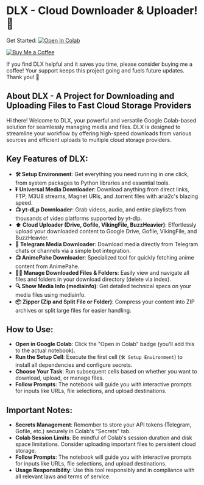 # DLX - Cloud Downloader & Uploader! 🚀

Get Started:
<a href="https://colab.research.google.com/github/NotStark/dlx/blob/main/dlx.ipynb"><img src="https://colab.research.google.com/assets/colab-badge.svg" alt="Open In Colab"/></a>


<a href="https://www.buymeacoffee.com/NotStark"><img src="https://img.shields.io/badge/Buy%20Me%20a%20Coffee-FFDD00?style=for-the-badge&amp;logo=buy-me-a-coffee&amp;logoColor=black" alt="Buy Me a Coffee"><a/>

If you find DLX helpful and it saves you time, please consider buying me a coffee! Your support keeps this project going and fuels future updates. Thank you! 🙏


## About DLX - A Project for Downloading and Uploading Files to Fast Cloud Storage Providers
Hi there! Welcome to DLX, your powerful and versatile Google Colab-based solution for seamlessly managing media and files. DLX is designed to streamline your workflow by offering high-speed downloads from various sources and efficient uploads to multiple cloud storage providers.

## Key Features of DLX:
- **🛠️ Setup Environment**: Get everything you need running in one click, from system packages to Python libraries and essential tools.
- **⏬ Universal Media Downloader**: Download anything from direct links, FTP, M3U8 streams, Magnet URIs, and .torrent files with aria2c's blazing speed.
- **📺 yt-dLp Downloader**: Grab videos, audio, and entire playlists from thousands of video platforms supported by yt-dlp.
- **⬆️ Cloud Uploader (Drive, Gofile, VikingFile, BuzzHeavier)**: Effortlessly upload your downloaded content to Google Drive, Gofile, VikingFile, and BuzzHeavier.
- **📲 Telegram Media Downloader**: Download media directly from Telegram chats or channels via a simple bot integration.
- **📺 AnimePahe Downloader**: Specialized tool for quickly fetching anime content from AnimePahe.
- **📂🔄 Manage Downloaded Files & Folders**: Easily view and navigate all files and folders in your download directory (delete via index).
- **🔍 Show Media Info (mediainfo)**: Get detailed technical specs on your media files using mediainfo.
- **📦 Zipper (Zip and Split File or Folder)**: Compress your content into ZIP archives or split large files for easier handling.
  
## How to Use:
- **Open in Google Colab**: Click the "Open in Colab" badge (you'll add this to the actual notebook).
- **Run the Setup Cell**: Execute the first cell (`🛠️ Setup Environment`) to install all dependencies and configure secrets.
- **Choose Your Task**: Run subsequent cells based on whether you want to download, upload, or manage files.
- **Follow Prompts**: The notebook will guide you with interactive prompts for inputs like URLs, file selections, and upload destinations.

## Important Notes:
- **Secrets Management**: Remember to store your API tokens (Telegram, Gofile, etc.) securely in Colab's "Secrets" tab.
- **Colab Session Limits**: Be mindful of Colab's session duration and disk space limitations. Consider uploading important files to persistent cloud storage.
- **Follow Prompts**: The notebook will guide you with interactive prompts for inputs like URLs, file selections, and upload destinations.
- **Usage Responsibility**: Use this tool responsibly and in compliance with all relevant laws and terms of service.
